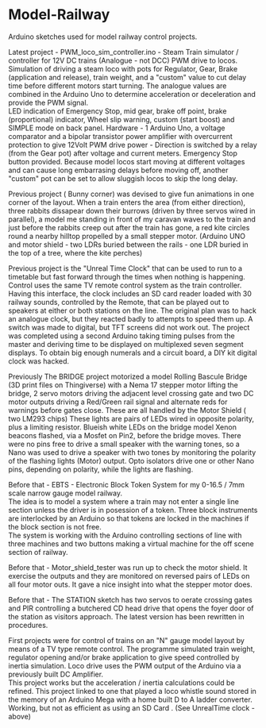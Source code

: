 # Model-Railway
Arduino sketches used for model railway control projects.

Latest project - PWM_loco_sim_controller.ino -  Steam Train simulator / controller for 12V DC trains (Analogue - not DCC)    PWM drive to locos.  Simulation of driving a steam loco with pots for Regulator, Gear, Brake  (application and release), train weight, and a "custom" value to cut delay time before different motors start turning.  The analogue values are combined in the Arduino Uno to determine acceleration or deceleration and provide the PWM signal.   
LED indication of  Emergency Stop, mid gear, brake off point, brake (proportional) indicator, Wheel slip warning, custom (start boost) and SIMPLE mode on back panel.  Hardware - 1 Arduino Uno, a voltage comparator and a bipolar transistor power amplifier with overcurrent protection to give 12Volt PWM drive power - Direction is switched by a relay (from the Gear pot) after voltage and current meters.   Emergency Stop button provided.
Because model locos start moving at different voltages and can cause long embarrasing delays before moving off, another "custom" pot can be set to allow sluggish locos to skip the long delay.

Previous project ( Bunny corner) was devised to give fun animations in one corner of the layout.  When a train enters the area (from either direction), three rabbits dissapear down their burrows (driven by three servos wired in parallel), a model me standing in front of my caravan waves to the train  and just before the rabbits creep out after the train has gone, a red kite circles round a nearby hilltop propelled by a small stepper motor.   (Arduino UNO and motor shield - two LDRs  buried between the rails - one LDR buried in the top of a tree, where the kite perches)

Previous  project is the  "Unreal Time Clock"  that can be used to run to a timetable but fast forward through the times when nothing is happening.   Control uses the same TV remote control system as the train controller.
Having this interface, the clock includes an SD card reader loaded with 30 railway sounds, controlled by the Remote, that can be played out to speakers at either or both stations on the line.
The original plan was to hack an analogue clock, but they reacted badly to attempts to speed them up.  A switch was made to digital, but TFT screens did not work out.  The project was completed using a second 
Arduino taking timing pulses from the master and deriving time to be displayed on multiplexed seven segment displays.
To obtain big enough numerals and a circuit board, a DIY kit digital clock was hacked.

Previously The BRIDGE project motorized a model Rolling Bascule Bridge  (3D print files on Thingiverse) with a Nema 17 stepper motor lifting the bridge, 2 servo motors driving the adjacent level crossing gate and two DC motor outputs driving a Red/Green rail signal and alternate reds for warnings before gates close.  These are all handled by the Motor Shield ( two LM293 chips)
These lights are pairs of LEDs wired in opposite polarity, plus a limiting resistor.  Blueish white LEDs on the bridge model Xenon beacons flashed, via a Mosfet on Pin2, before the bridge moves. There were no pins free to drive a small speaker with the warning tones, so a Nano was used to drive a speaker with two tones by monitoring the polarity of the flashing lights (Motor) output.  Opto isolators drive one or other Nano pins, depending on polarity, while the lights are flashing.

Before that  -  EBTS - Electronic Block Token System for my 0-16.5 / 7mm scale narrow gauge model railway.   
The idea is to model a system where a train may not enter a single line section unless the driver is in posession of a token.    Three block instruments are interlocked by an Arduino so that tokens are locked in the machines if the block section is not free.   
The system is working with the Arduino controlling sections of line with three machines and two buttons making a virtual machine for the off scene section of railway.

Before that  -  Motor_shield_tester was run up to check the motor shield.  It exercise the outputs and they are monitored on reversed pairs of LEDs on all four motor outs.  It gave a nice insight into what the stepper motor does.

Before that  -  The STATION sketch has two servos to oerate crossing gates and PIR controlling a butchered CD head drive that opens the foyer door of the station as visitors approach.    The latest version has been rewritten in procedures.

First projects were for control of trains on an "N" gauge model layout by means of a TV type remote control.
The programme simulated train weight, regulator opening and/or brake application to give speed controlled by inertia simulation.   Loco drive uses the PWM output of the Arduino via a previously built DC Amplifier.   
This project works but the acceleration / inertia calculations could be refined.
This project linked to one that played a loco whistle sound stored in the memory of an Arduino Mega with a home built D to A ladder converter.  Working, but not as efficient as using an SD Card .  (See UnrealTime clock - above)

